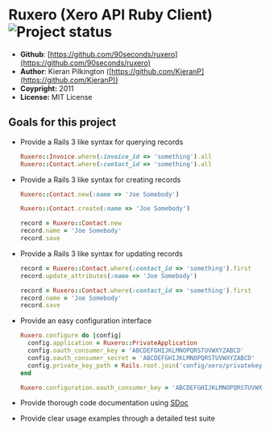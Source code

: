 # Ruxero (Xero API Ruby Client) ![Project status](http://stillmaintained.com/waynerobinson/xeroizer.png)

* **Github**: [https://github.com/90seconds/ruxero](https://github.com/90seconds/ruxero)
* **Author**: Kieran Pilkington ([https://github.com/KieranP](https://github.com/KieranP))
* **Coypright:** 2011
* **License:** MIT License

## Goals for this project

* Provide a Rails 3 like syntax for querying records

    ``` ruby
    Ruxero::Invoice.where(:invoice_id => 'something').all
    Ruxero::Contact.where(:contact_id => 'something').all
    ```

* Provide a Rails 3 like syntax for creating records

    ``` ruby
    Ruxero::Contact.new(:name => 'Joe Somebody')

    Ruxero::Contact.create(:name => 'Joe Somebody')

    record = Ruxero::Contact.new
    record.name = 'Joe Somebody'
    record.save
    ```

* Provide a Rails 3 like syntax for updating records

    ``` ruby
    record = Ruxero::Contact.where(:contact_id => 'something').first
    record.update_attributes(:name => 'Joe Somebody')

    record = Ruxero::Contact.where(:contact_id => 'something').first
    record.name = 'Joe Somebody'
    record.save
    ```

* Provide an easy configuration interface

    ``` ruby
    Ruxero.configure do |config|
      config.application = Ruxero::PrivateApplication
      config.oauth_consumer_key = 'ABCDEFGHIJKLMNOPQRSTUVWXYZABCD'
      config.oauth_consumer_secret = 'ABCDEFGHIJKLMNOPQRSTUVWXYZABCD'
      config.private_key_path = Rails.root.join('config/xero/privatekey.pem')
    end

    Ruxero.configuration.oauth_consumer_key = 'ABCDEFGHIJKLMNOPQRSTUVWXYZABCD'
    ```

* Provide thorough code documentation using [SDoc](https://github.com/voloko/sdoc)

* Provide clear usage examples through a detailed test suite
